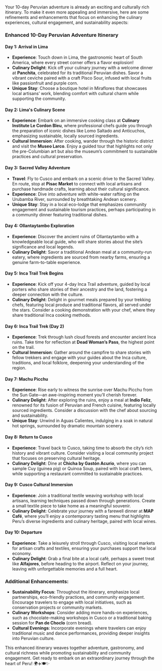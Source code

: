 Your 10-day Peruvian adventure is already an exciting and culturally rich itinerary. To make it even more appealing and immersive, here are some refinements and enhancements that focus on enhancing the culinary experiences, cultural engagement, and sustainability aspects:

### Enhanced 10-Day Peruvian Adventure Itinerary

#### Day 1: Arrival in Lima
- **Experience**: Touch down in Lima, the gastronomic heart of South America, where every street corner offers a flavor explosion! 
- **Culinary Delight**: Kick off your culinary journey with a welcome dinner at **Panchita**, celebrated for its traditional Peruvian dishes. Savor a vibrant ceviche paired with a craft Pisco Sour, infused with local fruits like passionfruit and purple corn.
- **Unique Stay**: Choose a boutique hotel in Miraflores that showcases local artisans’ work, blending comfort with cultural charm while supporting the community.

#### Day 2: Lima's Culinary Scene
- **Experience**: Embark on an immersive cooking class at **Culinary Institute Le Cordon Bleu**, where professional chefs guide you through the preparation of iconic dishes like Lomo Saltado and Anticuchos, emphasizing sustainable, locally sourced ingredients.
- **Cultural Immersion**: After cooking, wander through the historic district and visit the **Museo Larco**. Enjoy a guided tour that highlights not only the pre-Columbian art but also the museum’s commitment to sustainable practices and cultural preservation.

#### Day 3: Sacred Valley Adventure
- **Travel**: Fly to Cusco and embark on a scenic drive to the Sacred Valley. En route, stop at **Pisac Market** to connect with local artisans and purchase handmade crafts, learning about their cultural significance.
- **Experience**: Dive into adventure with white-water rafting on the Urubamba River, surrounded by breathtaking Andean scenery.
- **Unique Stay**: Stay in a local eco-lodge that emphasizes community engagement and sustainable tourism practices, perhaps participating in a community dinner featuring traditional dishes.

#### Day 4: Ollantaytambo Exploration
- **Experience**: Discover the ancient ruins of Ollantaytambo with a knowledgeable local guide, who will share stories about the site’s significance and local legends.
- **Culinary Delight**: Savor a traditional Andean meal at a community-run eatery, where ingredients are sourced from nearby farms, ensuring a genuine farm-to-table experience.

#### Day 5: Inca Trail Trek Begins
- **Experience**: Kick off your 4-day Inca Trail adventure, guided by local porters who share stories of their ancestry and the land, fostering a deeper connection with the culture.
- **Culinary Delight**: Delight in gourmet meals prepared by your trekking chefs, featuring local produce and traditional flavors, all served under the stars. Consider a cooking demonstration with your chef, where they share traditional Inca cooking methods.

#### Day 6: Inca Trail Trek (Day 2)
- **Experience**: Trek through lush cloud forests and encounter ancient Inca ruins. Take time for reflection at **Dead Woman’s Pass**, the highest point on the trail.
- **Cultural Immersion**: Gather around the campfire to share stories with fellow trekkers and engage with your guides about the Inca culture, traditions, and local folklore, deepening your understanding of the region.

#### Day 7: Machu Picchu
- **Experience**: Rise early to witness the sunrise over Machu Picchu from the Sun Gate—an awe-inspiring moment you’ll cherish forever.
- **Culinary Delight**: After exploring the ruins, enjoy a meal at **Indio Feliz**, renowned for its fusion of Peruvian and French cuisine, featuring locally sourced ingredients. Consider a discussion with the chef about sourcing and sustainability.
- **Unique Stay**: Unwind in Aguas Calientes, indulging in a soak in natural hot springs, surrounded by dramatic mountain scenery.

#### Day 8: Return to Cusco
- **Experience**: Travel back to Cusco, taking time to absorb the city’s rich history and vibrant culture. Consider visiting a local community project that focuses on preserving cultural heritage.
- **Culinary Delight**: Dine at **Chicha by Gastón Acurio**, where you can sample Cuy (guinea pig) or Quinoa Soup, paired with local craft beers, while supporting a restaurant committed to sustainable practices.

#### Day 9: Cusco Cultural Immersion
- **Experience**: Join a traditional textile weaving workshop with local artisans, learning techniques passed down through generations. Create a small textile piece to take home as a meaningful souvenir.
- **Culinary Delight**: Celebrate your journey with a farewell dinner at **MAP Café**, where you’ll enjoy a contemporary tasting menu that highlights Peru’s diverse ingredients and culinary heritage, paired with local wines.

#### Day 10: Departure
- **Experience**: Take a leisurely stroll through Cusco, visiting local markets for artisan crafts and textiles, ensuring your purchases support the local economy.
- **Culinary Delight**: Grab a final bite at a local café, perhaps a sweet treat like **Alfajores**, before heading to the airport. Reflect on your journey, leaving with unforgettable memories and a full heart.

### Additional Enhancements:
- **Sustainability Focus**: Throughout the itinerary, emphasize local partnerships, eco-friendly practices, and community engagement. Encourage travelers to engage with local initiatives, such as conservation projects or community markets.
- **Culinary Workshops**: Consider adding more hands-on experiences, such as chocolate-making workshops in Cusco or a traditional baking session for **Pan de Choclo** (corn bread).
- **Cultural Evenings**: Incorporate evenings where travelers can enjoy traditional music and dance performances, providing deeper insights into Peruvian culture.

This enhanced itinerary weaves together adventure, gastronomy, and cultural richness while promoting sustainability and community engagement. Get ready to embark on an extraordinary journey through the heart of Peru! 🌍✈️🍽️✨